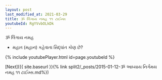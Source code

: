 ```yaml
---
layout: post
last_modified_at: 2021-03-29
title: ૐ લિંગાય નમહ ૧૧ ટાઈમ્સ
youtubeId: RgYVvbOLkDk
---
```

 
 
 ૐ લિંગાય નમહ  
 
 -  મહાત (મહાન) કહેવાતા સિદ્ધાંત કોણ છે? 
 
  
 
  
 
 
 
 
 
 


{% include youtubePlayer.html id=page.youtubeId %}
 
[Next]({{ site.baseurl }}{% link  split2/_posts/2015-01-12-ૐ આધ્યાય નિર્ગમય નમહ ૧૧ ટાઈમ્સ.md%})
 
